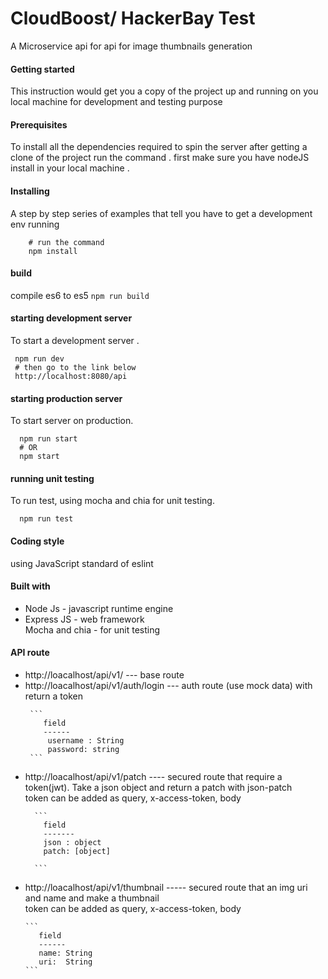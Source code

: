 # CloudBoost/ HackerBay  Test
  A Microservice api for api for image thumbnails generation
#### Getting started 
This instruction would get you a copy of the project up and running on you local machine for development and testing purpose </br>
#### Prerequisites
To install all the dependencies required to spin the server after getting a clone of the project run the command . first make sure you have nodeJS install in your local machine .</br>
#### Installing
A step by step series of examples that tell you have to get a development env running
``` cd projectDirectory
    # run the command
    npm install 
```
#### build 
compile es6 to es5 
``` npm run build ```
#### starting development server 
To start a development server .</br>
```
 npm run dev
 # then go to the link below
 http://localhost:8080/api
 ```
#### starting production server
To start server on production.</br>
``` 
  npm run start 
  # OR
  npm start
```
#### running unit testing 
To run test, using mocha and chia for unit testing.</br>
```
  npm run test
```
#### Coding style 
using JavaScript standard of eslint </br>
#### Built with 
<ul>
  <li>Node Js - javascript runtime engine </li>
  <li> Express JS - web framework </li>
  </li> Mocha and chia - for unit testing </li>
</ul>

#### API route 
<ul>
  <li> http://loacalhost/api/v1/ --- base route</li>
  <li>
     http://loacalhost/api/v1/auth/login --- auth route (use mock data) with return a token </br>

     ```
        field 
        ------
         username : String
         password: string
     ```

  </li>
  <li>
      http://loacalhost/api/v1/patch ----  secured route that require a token(jwt). Take a json object and return a patch with json-patch</br>
      token can be added as query, x-access-token, body</br>

      ```
        field
        -------
        json : object
        patch: [object]

      ```

  </li>
  <li>
    http://loacalhost/api/v1/thumbnail ----- secured route that an img uri and name and make a thumbnail</br>
    token can be added as query, x-access-token, body </br>

    ```
       field
       ------
       name: String
       uri:  String
    ```

  </li>
</ul>

